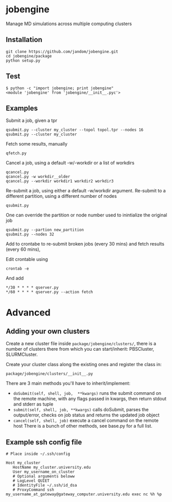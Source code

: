 jobengine
=========

Manage MD simulations across multiple computing clusters

Installation
------------

    git clone https://github.com/jandom/jobengine.git
    cd jobengine/package
    python setup.py

Test
----

    $ python -c "import jobengine; print jobengine"
    <module 'jobengine' from 'jobengine/__init__.pyc'>

Examples
--------

Submit a job, given a tpr

    qsubmit.py --cluster my_cluster --topol topol.tpr --nodes 16
    qsubmit.py --cluster my_cluster 

Fetch some results, manually

    qfetch.py
    
Cancel a job, using a default -w/-workdir or a list of workdirs

    qcancel.py 
    qcancel.py -w workdir__older
    qcancel.py --workdir workdir1 workdir2 workdir3   

Re-submit a job, using either a default -w/workdir argument. Re-submit to a different partition, using a different number of nodes

    qsubmit.py 

One can override the partition or node number used to inintialize the original job 

    qsubmit.py --partion new_partition
    qsubmit.py --nodes 32
    
Add to crontabe to re-submit broken jobs (every 30 mins) and fetch results (every 60 mins),     

Edit crontable using 

    crontab -e

And add 

    */30 * * * * qserver.py
    */60 * * * * qserver.py --action fetch    

Advanced
========

Adding your own clusters
------------------------

Create a new cluster file inside `package/jobengine/clusters/`, there is a number of clusters there from which you can start/inherit: PBSCluster, SLURMCluster. 

Create your cluster class along the existing ones and register the class in:

    package/jobengine/clusters/__init__.py

There are 3 main methods you'll have to inherit/implement:
* `doSubmit(self, shell, job,  **kwargs)` runs the submit command on the remote machine, with any flags passed in kwargs, then return stdout and stderr as tuple 
* `submit(self, shell, job, **kwargs)` calls doSubmit, parses the output/error, checks on job status and returns the updated job object
* `cancel(self, shell, job)` execute a cancel command on the remote host
There is a bunch of other methods, see base.py for a full list.


Example ssh config file
-----------------------

```
# Place inside ~/.ssh/config

Host my_cluster
   HostName my_cluster.university.edu
   User my_username_on_cluster
   # Optional arguments beloww
   # LogLevel QUIET
   # IdentityFile ~/.ssh/id_dsa
   # ProxyCommand ssh my_username_at_gateway@gateway_computer.university.edu exec nc %h %p
```

